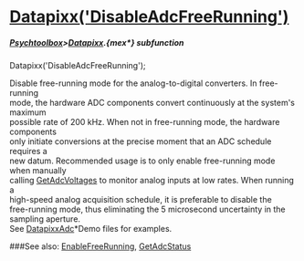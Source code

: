 # [Datapixx('DisableAdcFreeRunning')](Datapixx-DisableAdcFreeRunning) 
##### [Psychtoolbox](Psychtoolbox)>[Datapixx](Datapixx).{mex*} subfunction

Datapixx('DisableAdcFreeRunning');

Disable free-running mode for the analog-to-digital converters. In free-running  
mode, the hardware ADC components convert continuously at the system's maximum  
possible rate of 200 kHz. When not in free-running mode, the hardware components  
only initiate conversions at the precise moment that an ADC schedule requires a  
new datum. Recommended usage is to only enable free-running mode when manually  
calling [GetAdcVoltages](GetAdcVoltages) to monitor analog inputs at low rates. When running a  
high-speed analog acquisition schedule, it is preferable to disable the  
free-running mode, thus eliminating the 5 microsecond uncertainty in the  
sampling aperture.  
See [DatapixxAdc](DatapixxAdc)\*Demo files for examples.  
  


###See also:
[EnableFreeRunning](Datapixx-EnableFreeRunning), [GetAdcStatus](Datapixx-GetAdcStatus)
